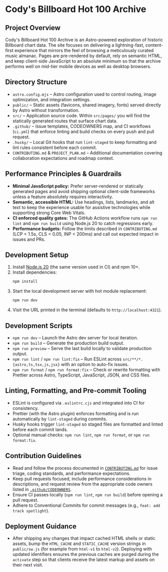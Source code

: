 # Cody's Billboard Hot 100 Archive

## Project Overview
Cody's Billboard Hot 100 Archive is an Astro-powered exploration of historic Billboard chart data. The site focuses on delivering
a lightning-fast, content-first experience that mirrors the feel of browsing a meticulously curated music almanac. Pages are
pre-rendered by default, rely on semantic HTML, and keep client-side JavaScript to an absolute minimum so that the archive
performs well on mid-tier mobile devices as well as desktop browsers.

## Directory Structure
- `astro.config.mjs` – Astro configuration used to control routing, image optimization, and integration settings.
- `public/` – Static assets (favicons, shared imagery, fonts) served directly by Astro without transformation.
- `src/` – Application source code. Within `src/pages/` you will find the statically generated routes that surface chart data.
- `.github/` – Issue templates, CODEOWNERS map, and CI workflows (`ci.yml`) that enforce linting and build checks on every push
  and pull request.
- `.husky/` – Local Git hooks that run `lint-staged` to keep formatting and lint rules consistent before each commit.
- `CONTRIBUTING.md` & `PROJECT_PLAN.md` – Additional documentation covering collaboration expectations and roadmap context.

## Performance Principles & Guardrails
- **Minimal JavaScript policy:** Prefer server-rendered or statically generated pages and avoid shipping optional client-side
  frameworks unless a feature absolutely requires interactivity.
- **Semantic, accessible HTML:** Use headings, lists, landmarks, and alt text to keep the experience usable for assistive
  technologies while supporting strong Core Web Vitals.
- **CI enforced quality gates:** The GitHub Actions workflow runs `npm run lint` and `npm run build` using Node.js 20 to catch
  regressions early.
- **Performance budgets:** Follow the limits described in `CONTRIBUTING.md` (LCP < 1.5s, CLS < 0.05, INP < 200ms) and call out
  expected impact in issues and PRs.

## Development Setup
1. Install [Node.js 20](https://nodejs.org/) (the same version used in CI) and npm 10+.
2. Install dependencies:
   ```bash
   npm install
   ```
3. Start the local development server with hot module replacement:
   ```bash
   npm run dev
   ```
4. Visit the URL printed in the terminal (defaults to `http://localhost:4321`).

## Development Scripts
- `npm run dev` – Launch the Astro dev server for local iteration.
- `npm run build` – Generate the production build output.
- `npm run preview` – Serve the last build locally to validate production output.
- `npm run lint` / `npm run lint:fix` – Run ESLint across `src/**/*.{astro,ts,tsx,js,jsx}` with an option to auto-fix issues.
- `npm run format` / `npm run format:fix` – Check or rewrite formatting with Prettier across Astro, TypeScript, JavaScript,
  JSON, and CSS files.

## Linting, Formatting, and Pre-commit Tooling
- ESLint is configured via `.eslintrc.cjs` and integrated into CI for consistency.
- Prettier (with the Astro plugin) enforces formatting and is run automatically by `lint-staged` during commits.
- Husky hooks trigger `lint-staged` so staged files are formatted and linted before each commit lands.
- Optional manual checks: `npm run lint`, `npm run format`, or `npm run format:fix`.

## Contribution Guidelines
- Read and follow the process documented in [`CONTRIBUTING.md`](CONTRIBUTING.md) for issue triage, coding standards, and
  performance expectations.
- Keep pull requests focused, include performance considerations in descriptions, and request review from the appropriate
  code owners listed in [`.github/CODEOWNERS`](.github/CODEOWNERS).
- Ensure CI passes locally (`npm run lint`, `npm run build`) before opening a pull request.
- Adhere to Conventional Commits for commit messages (e.g., `feat: add track spotlight`).

## Deployment Guidance
- After shipping any changes that impact cached HTML shells or static assets, bump the `HTML_CACHE` and `STATIC_CACHE`
  version strings in `public/sw.js` (for example from `html-v1` to `html-v2`). Deploying with updated identifiers ensures
  the previous caches are purged during the `activate` step so that clients receive the latest markup and assets on their
  next visit.
